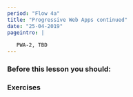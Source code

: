 ```yaml
---
period: "Flow 4a"
title: "Progressive Web Apps continued"
date: "25-04-2019"
pageintro: | 
   
   PWA-2, TBD
---
```


### Before this lesson you should:
<!--readings_begin-->

<!--readings_end-->

### Exercises
<!--exercises_begin-->

<!--exercises_end-->